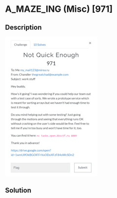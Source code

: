 # A_MAZE_ING (Misc) \[971\]

## __Description__

<img src="chall.png" width="300">

## __Solution__

